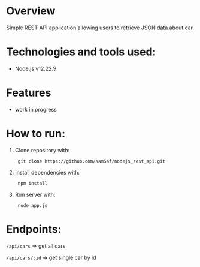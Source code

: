 # Overview

Simple REST API application allowing users to retrieve JSON data about car.



# Technologies and tools used:

- Node.js v12.22.9



# Features

- work in progress



# How to run:


1. Clone repository with:

        git clone https://github.com/KamSaf/nodejs_rest_api.git

2. Install dependencies with:

        npm install

3. Run server with:

        node app.js



# Endpoints:

```/api/cars``` => get all cars

```/api/cars/:id``` => get single car by id

